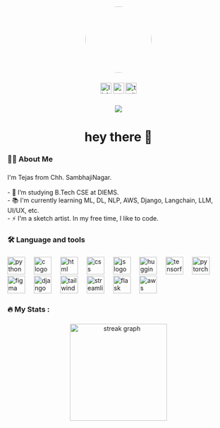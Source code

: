 <div align="center">
  <img height="150" style="border-radius:50%;" src="https://media.licdn.com/dms/image/v2/D4D03AQF0JfX00ckf6g/profile-displayphoto-shrink_800_800/profile-displayphoto-shrink_800_800/0/1729303944621?e=1735171200&v=beta&t=xP2qRtPZmfd5I0NjiyIuK87HzgfUMcD5cnG4qfL84kc"  />
</div>

###

<div align="center">
  <img src="https://img.shields.io/static/v1?message=LinkedIn&logo=linkedin&label=&color=0077B5&logoColor=white&labelColor=&style=for-the-badge" height="25" alt="linkedin logo"  />
  <img src="https://img.shields.io/static/v1?message=Youtube&logo=youtube&label=&color=FF0000&logoColor=white&labelColor=&style=for-the-badge" height="25" alt="youtube logo"  />
  <img src="https://img.shields.io/static/v1?message=Twitter&logo=twitter&label=&color=1DA1F2&logoColor=white&labelColor=&style=for-the-badge" height="25" alt="twitter logo"  />
</div>

###

<div align="center">
  <img src="https://visitor-badge.glitch.me/badge?page_id=tejas-130704.tejas-130704" />
</div>

###

<h1 align="center">hey there 👋</h1>

###

<h3 align="left">👩‍💻  About Me</h3>

###
<p align="left">
  I'm Tejas from Chh. SambhajiNagar.<br><br>
  - 🔭 I’m studying B.Tech CSE at DIEMS.<br>
  - 📚 I'm currently learning ML, DL, NLP, AWS, Django, Langchain, LLM, UI/UX, etc.<br>
  - ⚡ I'm a sketch artist. In my free time, I like to code.
</p>


###

<h3 align="left">🛠 Language and tools</h3>

###
<div align="left">
  <img src="https://cdn.jsdelivr.net/gh/devicons/devicon/icons/python/python-original-wordmark.svg" height="40" alt="python logo"  />
  <img width="12" />
  <img src="https://cdn.jsdelivr.net/gh/devicons/devicon/icons/c/c-original.svg" height="40" alt="c logo"  />
  <img width="12" />
  <img src="https://cdn.jsdelivr.net/gh/devicons/devicon/icons/html5/html5-original-wordmark.svg" height="40" alt="html logo"  />
  <img width="12" />
  <img src="https://cdn.jsdelivr.net/gh/devicons/devicon/icons/css3/css3-original-wordmark.svg" height="40" alt="css logo"  />
  <img width="12" />
  <img src="https://cdn.jsdelivr.net/gh/devicons/devicon/icons/javascript/javascript-original.svg" height="40" alt="js logo"  />
  <img width="12" />
  <!-- For LLM (Custom Design or Text) -->
  <img src="https://huggingface.co/front/assets/huggingface_logo-noborder.svg" height="40" alt="huggingface logo for llm"  />
    <img width="12" />
  <!-- ML (Machine Learning) - TensorFlow Icon -->
  <img src="https://upload.wikimedia.org/wikipedia/commons/2/2d/Tensorflow_logo.svg" height="40" alt="tensorflow logo"  />
  <img width="12" />
  <!-- DL (Deep Learning) - PyTorch Icon -->
  <img src="https://upload.wikimedia.org/wikipedia/commons/9/96/Pytorch_logo.png" height="40" alt="pytorch logo"  />
  <img width="12" />
  <img src="https://cdn.jsdelivr.net/gh/devicons/devicon/icons/figma/figma-original.svg" height="40" alt="figma logo"  />
  <img width="12" />
  <img src="https://cdn.jsdelivr.net/gh/devicons/devicon/icons/django/django-plain-wordmark.svg" height="40" alt="django logo"  />
  <img width="12" />
  <!-- Tailwind CSS Logo from official site -->
  <img src="https://upload.wikimedia.org/wikipedia/commons/d/d5/Tailwind_CSS_Logo.svg" height="40" alt="tailwind logo"  />
  <img width="12" />
  <!-- Streamlit Icon -->
  <img src="https://streamlit.io/images/brand/streamlit-logo-primary-colormark-darktext.png" height="40" alt="streamlit logo"  />
  <img width="12" />
  <img src="https://cdn.jsdelivr.net/gh/devicons/devicon/icons/flask/flask-original-wordmark.svg" height="40" alt="flask logo"  />
  <img width="12" />
  <img src="https://cdn.jsdelivr.net/gh/devicons/devicon/icons/amazonwebservices/amazonwebservices-original-wordmark.svg" height="40" alt="aws logo"  />
</div>

###

<h3 align="left">🔥   My Stats :</h3>

###

<div align="center">
  <img src="https://streak-stats.demolab.com?user=tejas-130704&locale=en&mode=daily&theme=dark&hide_border=false&border_radius=5&order=3" height="220" alt="streak graph"  />
</div>

###
